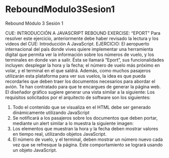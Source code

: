 # ReboundModulo3Sesion1

Rebound Módulo 3 Sesión 1

CUE: INTRODUCCIÓN A JAVASCRIPT
REBOUND EXERCISE: “EPORT”
Para resolver este ejercicio, anteriormente debe haber revisado la lectura y los videos del CUE: Introducción 
A JavaScript.
EJERCICIO:
El aeropuerto internacional del país donde vives quiere implementar una herramienta digital que permita
ver la información sobre los números de vuelo, y los terminales en donde van a salir. Ésta se llamará “Eport”, 
sus funcionalidades incluyen: desplegar la hora y la fecha; el número de vuelo más próximo en volar, y el 
terminal en el que saldrá. Además, como muchos pasajeros utilizarán esta plataforma para ver sus vuelos,
la idea es que pueda recordarles que deben traer los documentos necesarios para abordar el avión. Te han 
contratado para que te encargues de generar la página web. 
El diseñador gráfico sugiere generar una vista similar a la siguiente:
Los requisitos solicitados por el arquitecto de software son los siguientes:
1. Todo el contenido que se visualiza en el HTML debe ser generado dinámicamente utilizando 
JavaScript
2. Se notificará a los pasajeros sobre los documentos que deben portar, mediante un alert similar a 
lo muestra la siguiente imagen: 
3. Los elementos que muestran la hora y la fecha deben mostrar valores en tiempo real, utilizando 
objetos JavaScript.
4. El número de vuelo, y el terminal, deben mostrar un número nuevo cada vez que se refresque la 
página. Este comportamiento se logrará usando un objeto JavaScript.

